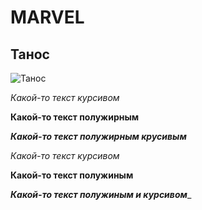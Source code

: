 # MARVEL
## Танос
![Танос](https://medialeaks.ru/wp-content/uploads/2020/12/a.jpg "Это Танос")

*Какой-то текст курсивом*

**Какой-то текст полужирным**

***Какой-то текст полужирным крусивым***

_Какой-то текст курсивом_

__Какой-то текст полужиным__

___Какой-то текст полужиным и курсивом____